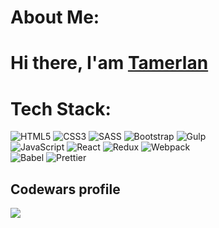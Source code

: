 #  About Me:
<h1> Hi there, I'am <a href ="https://github.com/oppsmybad/oppsmybad">Tamerlan</a> <h1/>


# Tech Stack:
![HTML5](https://img.shields.io/badge/html5-%23E34F26.svg?style=for-the-badge&logo=html5&logoColor=white) ![CSS3](https://img.shields.io/badge/css3-%231572B6.svg?style=for-the-badge&logo=css3&logoColor=white) ![SASS](https://img.shields.io/badge/SASS-hotpink.svg?style=for-the-badge&logo=SASS&logoColor=white) ![Bootstrap](https://img.shields.io/badge/bootstrap-%238511FA.svg?style=for-the-badge&logo=bootstrap&logoColor=white) ![Gulp](https://img.shields.io/badge/GULP-%23CF4647.svg?style=for-the-badge&logo=gulp&logoColor=white) <br> ![JavaScript](https://img.shields.io/badge/javascript-%23323330.svg?style=for-the-badge&logo=javascript&logoColor=%23F7DF1E) ![React](https://img.shields.io/badge/react-%2320232a.svg?style=for-the-badge&logo=react&logoColor=%2361DAFB) ![Redux](https://img.shields.io/badge/redux-%23593d88.svg?style=for-the-badge&logo=redux&logoColor=white) ![Webpack](https://img.shields.io/badge/webpack-%238DD6F9.svg?style=for-the-badge&logo=webpack&logoColor=black) <br>![Babel](https://img.shields.io/badge/Babel-F9DC3e?style=for-the-badge&logo=babel&logoColor=black) ![Prettier](https://img.shields.io/badge/prettier-%23F7B93E.svg?style=for-the-badge&logo=prettier&logoColor=black)
<!--  # 📊 GitHub Stats:
![](https://github-readme-stats.vercel.app/api?username=oppsmybad&theme=default&hide_border=false&include_all_commits=true&count_private=false)<br/>
![](https://nirzak-streak-stats.vercel.app/?user=oppsmybad&theme=default&hide_border=false)<br/>
![](https://github-readme-stats.vercel.app/api/top-langs/?username=oppsmybad&theme=default&hide_border=false&include_all_commits=true&count_private=false&layout=compact)

[![](https://visitcount.itsvg.in/api?id=oppsmybad&icon=0&color=12)](https://visitcount.itsvg.in) -->

<h2>Codewars profile</h2>
<img src="https://www.codewars.com/users/blesswrld/badges/large"></img>
